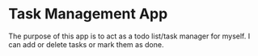 # Task Management App
The purpose of this app is to act as a todo list/task manager for myself.
I can add or delete tasks or mark them as done.


